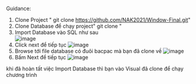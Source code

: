 Guidance:</br>
1. Clone Project " git clone https://github.com/NAK2021/Window-Final.git"
2. Clone Database để chạy project" git clone "
3. Import Database vào SQL như sau</br>
![image](https://github.com/NAK2021/Window-Final/assets/94731256/ffb8c7da-a456-4f58-93fc-ce1eee44f6cf)
4. Click next để tiếp tục
![image](https://github.com/NAK2021/Window-Final/assets/94731256/e7a2bb9c-2131-4987-b646-01898b410482)
5. Browse tới file database có đuôi bacpac mà bạn đã clone về
![image](https://github.com/NAK2021/Window-Final/assets/94731256/b50d62b3-f408-4265-9a0d-ba4524d474ff)
6. Bấm Next để tiếp tục
![image](https://github.com/NAK2021/Window-Final/assets/94731256/b92e2fef-b3db-4e00-bc5b-b57039a9af28)

khi đã hoàn tất việc Import Database thì bạn vào Visual đã clone để chạy chương trình
